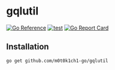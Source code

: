 # gqlutil

[![Go Reference](https://pkg.go.dev/badge/github.com/m0t0k1ch1-go/gqlutil.svg)](https://pkg.go.dev/github.com/m0t0k1ch1-go/gqlutil)
[![test](https://github.com/m0t0k1ch1-go/gqlutil/actions/workflows/test.yaml/badge.svg)](https://github.com/m0t0k1ch1-go/gqlutil/actions/workflows/test.yaml)
[![Go Report Card](https://goreportcard.com/badge/github.com/m0t0k1ch1-go/gqlutil)](https://goreportcard.com/report/github.com/m0t0k1ch1-go/gqlutil)

## Installation

```
go get github.com/m0t0k1ch1-go/gqlutil
```
